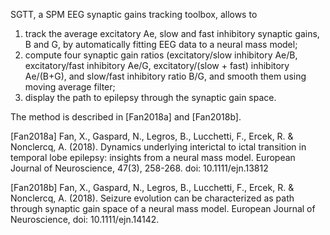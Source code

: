 SGTT, a SPM EEG synaptic gains tracking toolbox, allows to

1. track the average excitatory Ae, slow and fast inhibitory synaptic gains, B and G, by automatically fitting EEG data to a neural mass model;
2. compute four synaptic gain ratios (excitatory/slow inhibitory Ae/B, excitatory/fast inhibitory Ae/G, excitatory/(slow + fast) inhibitory Ae/(B+G), and slow/fast inhibitory ratio B/G, and smooth them using moving average filter;
3. display the path to epilepsy through the synaptic gain space.

The method is described in [Fan2018a] and [Fan2018b].


[Fan2018a] Fan, X., Gaspard, N., Legros, B., Lucchetti, F., Ercek, R. & Nonclercq, A. (2018). Dynamics underlying interictal to ictal transition in temporal lobe epilepsy: insights from a neural mass model. European Journal of Neuroscience, 47(3), 258-268. doi: 10.1111/ejn.13812

[Fan2018b] Fan, X., Gaspard, N., Legros, B., Lucchetti, F., Ercek, R. & Nonclercq, A. (2018). Seizure evolution can be characterized as path through synaptic gain space of a neural mass model. European Journal of Neuroscience, doi: 10.1111/ejn.14142.
